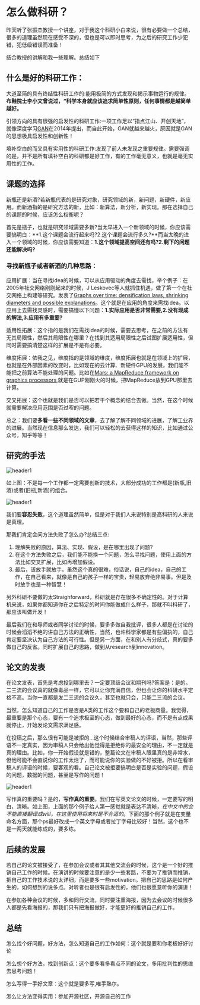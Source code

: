 # 怎么做科研？

昨天听了张振杰教授一个讲座，对于我这个科研小白来说，很有必要做一个总结，很多的道理虽然现在感受不深的，但也是可以即时思考，为之后的研究工作少犯错，犯低级错误而准备！

结合教授的讲解和我一些理解。总结如下

## 什么是好的科研工作：

大道至简的具有终结性科研工作的:能用极简的方式发现和揭示事物运行的规律。**布鞋院士李小文曾说过，“科学本身就应该追求简单性原则，任何事情都是越简单越好。**

引领方向的具有很强的启发性的科研工作:一项工作足以“指点江山、开创天地”，就像深度学习[GAN](https://arxiv.org/abs/1406.2661)在2014年提出，而自此开始，GAN就越来越火，原因就是GAN的思想极具启发性和创新性！

填补空白的而又具有实用性的科研工作:发现了前人未发现之重要规律。需要强调的是，并不是所有填补空白的科研都是好工作，有的工作毫无意义，也就是毫无实用性的工作。

## 课题的选择


新瓶还是新酒?若新瓶代表的是研究对象，研究领域的新，新问题，新硬件，新应用。而新酒指的是研究方法的新，比如：新算法，新分析，新实现。那在选择自己的课题的时候，应该怎么权衡呢？


首先是瓶子，也就是研究领域需要多新?当太早进入一个新领域的时候，你应该需要搞明白：**1.这个课题会流行起来吗?2.这个课题会流行多久?**而当太晚的进入一个领域的时候，你应该需要知道：**1.这个领域提高空间还有吗?2.剩下的问题还能解决吗?**

### 寻找新瓶子或者新酒的几种思路：


应用扩展：当在寻找idea的时候，可以从应用驱动的角度去需找，举个例子：在2005年社交网络刚刚起来的时候，J Leskovec等人就抓住机遇，做了第一个在社交网络上构建等研究。发表了[Graphs over time: densification laws, shrinking diameters and possible explanations](http://dl.acm.org/citation.cfm?id=1081893)。这个就是在应用的角度来需找idea。以应用上去需找灵感时，需要搞懂以下问题：**1.实际应用是否非常需要,2.没有现成的解法,3.应用有多重要?**


适用性拓展：这个指的是我们在需找idea的时候，需要去思考，在之前的方法有无其局限性，然后其局限性在哪里？在找到其适用局限性之后试图扩展适用性，但同时需要搞清楚这样的扩展是不是有必要。

维度拓展：依我之见，维度指的是领域的维度，维度拓展也就是在领域上的扩展，也就是在外部因素的改变时，比如现在的云计算、新硬件GPU的发展，我们能不能把之前算法不能处理的问题。比如在[Mars: a MapReduce framework on graphics processors](http://dl.acm.org/citation.cfm?id=1454152),就是在GUP刚刚火的时候，把MapReduce放到GPU那里去计算。

交叉拓展：这个也就是我们是否可以把若干个概念的结合去做。当然，在这个时候就需要解决应用范围是否过窄的问题。

总之：我们要**多看一些不同领域的文章**，去了解了解不同领域的进展，了解工业界的进展。当然现在信息那么发达，我们可以轻松的去获得这样的知识，比如通过公众号，知乎等等！


## 研究的手法

<img src="{{ site.img_path }}/life/howresearch.png" alt="header1" style="height:auto!important;width:auto%;max-width:1020px;"/>

如上图：不是每一个工作都一定需要创新的技术，大部分成功的工作都是(新瓶,旧酒)或者(旧瓶,新酒)的组合。


<img src="{{ site.img_path }}/life/howresearch1.png" alt="header1" style="height:auto!important;width:auto%;max-width:1020px;"/>

我们要**容忍失败**，这个道理虽然简单，但是对于我们人来说特别是高科研的人来说是真理。

那我们肯定会问方法失败了怎么办?总结三点:

1. 理解失败的原因，算法、实现、假设，是在哪里出现了问题?
2. 在这个方法失败之后，我们能不能换一个问题，怎么寻找问题，使用上面的方法比如交叉扩展，比如再增加假设。
3. 最后，该放手就放手。虽然这个真的很难，俗话说，自己的idea，自己的工作，在自己看来，就像是自己的孩子一样的宝贵，轻易放弃绝非易事。但是及时放手也是一种智慧！


另外科研不要做的太Straighforward，科研就是存在很多不确定性的。对于计算机来说，如果你都知道你在之后特定的时间你能做成什么样子，那就不叫科研了，那应该叫做开发！

最后我们在和导师或者同学讨论的时候，要多多做自我批评，很多人都是在讨论的时候会滔滔不绝的讲自己方法的正确性，当然，也许科学家都是有些偏执的，自己肯定要坚决认为自己方法的可行性。但是另一方面，在和别人有分歧式，真的要多做自己的反省。同时扩展自己的思路，做到从research到innovation。


## 论文的发表

在论文发表，首先是考虑投到哪里去？一定要顶级会议和期刊吗?答案是：是的。二三流的会议真的就像毒品一样，它可以让你充满自信，但也会让你的科研水平定格不高。当你一直都是发二三流的会议久，甚至也就只会，只能二三流的会议。

当然，怎么知道自己的工作是否是A类的工作这个要和自己的老板商量。我觉得，最重要是那个心态，要有一个追求极至的心态，做到最好的心态，而不是有点成果就停止，开始发论文需求满足感。

在投稿之后，那么很有可能是被拒的...这个时候结合审稿人的评语，当然，那些评语不一定真实，因为审稿人只会给出他觉得是拒绝你的最安全的理由，不一定就是真的理由。比如，你一开始假设就是错的，整篇论文在审稿人眼里真的是非常水，但他可能不会直说你的工作太烂了，而可能说你的实验做的不好被拒。所以在看审稿人的评语的时候，要客观的看。自己论文被拒要搞明白是否是实验的问题，假设的问题，数据的问题，甚至是写作的问题！


<img src="{{ site.img_path }}/life/howresearch1.png" alt="header1" style="height:auto!important;width:auto%;max-width:1020px;"/>

写作真的重要吗？是的，**写作真的重要**。我们在写英文论文的时候，一定要写的明白，清晰。如上图，上面的那个例子给人第一感觉就是表达不清晰，*在中文中的会不能直接翻译成will，在这里使用将来时是不合适的*。下面的那个例子就是在变量命名方面，那个ps最好改成一个英文字母或者拉丁字母比较好！当然，这个也不是一两天就能练成的，要多练。

## 后续的发展

若自己的论文被接受了，在参加会议或者其其他交流会的时候，这个是一个好的推销自己工作的时候。在演讲的时候要注意的是少一些套路，不要为了推销而推销，把自己的工作技术说的太详细，而是要多一些motivation。把自己的思路是如何产生的，如何想到的说多点。对听者也是很有启发性的，他们也很愿意听你的演讲！


在参加各种会议的时候，多和同行交流，同时要注重海报，因为去会议的时候很多人都是先看海报的，那我们只有把海报做好，才能更好的推销自己的工作。


## 总结

怎么找个好问题，好方法，怎么知道自己的工作如何：这个就是要和你老板好好讨论

怎么想个好方法，找到创新点：这个要多看多看点不同的论文，多用批判性的思维去思考问题！

怎么写得一手好文章：这个就是要多写,唯手熟尔。

怎么让方法变得实用：参加开源社区，开源自己的工作




